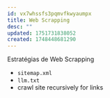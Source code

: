 ```yaml
---
id: vx7whssfs3pqmvfkwyaumpx
title: Web Scrapping
desc: ""
updated: 1751731838052
created: 1748448681290
---
```


Estratégias de Web Scrapping

- `sitemap.xml`
- `llm.txt`
- crawl site recursively for links
